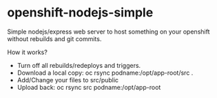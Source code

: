 # openshift-nodejs-simple

Simple nodejs/express web server to host something on your openshift without rebuilds and git commits.

How it works?

- Turn off all rebuilds/redeploys and triggers.
- Download a local copy: oc rsync podname:/opt/app-root/src .
- Add/Change your files to src/public
- Upload back: oc rsync src podname:/opt/app-root